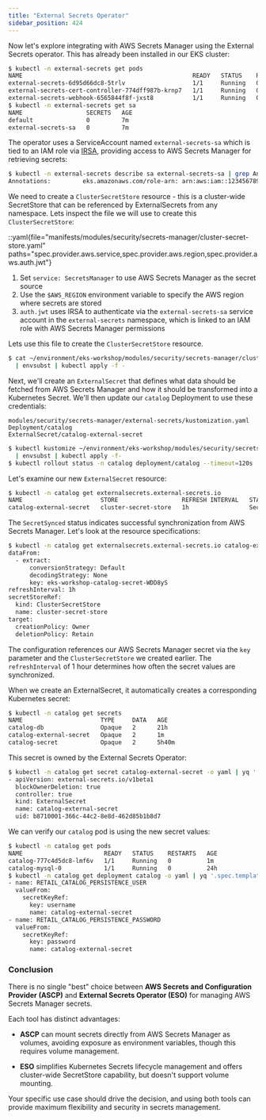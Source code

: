 ```yaml
---
title: "External Secrets Operator"
sidebar_position: 424
---
```


Now let's explore integrating with AWS Secrets Manager using the External Secrets operator. This has already been installed in our EKS cluster:

```bash
$ kubectl -n external-secrets get pods
NAME                                                READY   STATUS    RESTARTS   AGE
external-secrets-6d95d66dc8-5trlv                   1/1     Running   0          7m
external-secrets-cert-controller-774dff987b-krnp7   1/1     Running   0          7m
external-secrets-webhook-6565844f8f-jxst8           1/1     Running   0          7m
$ kubectl -n external-secrets get sa
NAME                  SECRETS   AGE
default               0         7m
external-secrets-sa   0         7m
```

The operator uses a ServiceAccount named `external-secrets-sa` which is tied to an IAM role via [IRSA](../../iam-roles-for-service-accounts/), providing access to AWS Secrets Manager for retrieving secrets:

```bash
$ kubectl -n external-secrets describe sa external-secrets-sa | grep Annotations
Annotations:         eks.amazonaws.com/role-arn: arn:aws:iam::1234567890:role/eks-workshop-external-secrets-sa-irsa
```

We need to create a `ClusterSecretStore` resource - this is a cluster-wide SecretStore that can be referenced by ExternalSecrets from any namespace. Lets inspect the file we will use to create this `ClusterSecretStore`:

::yaml{file="manifests/modules/security/secrets-manager/cluster-secret-store.yaml" paths="spec.provider.aws.service,spec.provider.aws.region,spec.provider.aws.auth.jwt"}

1. Set `service: SecretsManager` to use AWS Secrets Manager as the secret source
2. Use the `$AWS_REGION` environment variable to specify the AWS region where secrets are stored
3. `auth.jwt` uses IRSA to authenticate via the `external-secrets-sa` service account in the `external-secrets` namespace, which is linked to an IAM role with AWS Secrets Manager permissions

Lets use this file to create the `ClusterSecretStore` resource.

```bash
$ cat ~/environment/eks-workshop/modules/security/secrets-manager/cluster-secret-store.yaml \
  | envsubst | kubectl apply -f -
```

Next, we'll create an `ExternalSecret` that defines what data should be fetched from AWS Secrets Manager and how it should be transformed into a Kubernetes Secret. We'll then update our `catalog` Deployment to use these credentials:

```kustomization
modules/security/secrets-manager/external-secrets/kustomization.yaml
Deployment/catalog
ExternalSecret/catalog-external-secret
```

```bash
$ kubectl kustomize ~/environment/eks-workshop/modules/security/secrets-manager/external-secrets/ \
  | envsubst | kubectl apply -f-
$ kubectl rollout status -n catalog deployment/catalog --timeout=120s
```

Let's examine our new `ExternalSecret` resource:

```bash
$ kubectl -n catalog get externalsecrets.external-secrets.io
NAME                      STORE                  REFRESH INTERVAL   STATUS         READY
catalog-external-secret   cluster-secret-store   1h                 SecretSynced   True
```

The `SecretSynced` status indicates successful synchronization from AWS Secrets Manager. Let's look at the resource specifications:

```bash
$ kubectl -n catalog get externalsecrets.external-secrets.io catalog-external-secret -o yaml | yq '.spec'
dataFrom:
  - extract:
      conversionStrategy: Default
      decodingStrategy: None
      key: eks-workshop-catalog-secret-WDD8yS
refreshInterval: 1h
secretStoreRef:
  kind: ClusterSecretStore
  name: cluster-secret-store
target:
  creationPolicy: Owner
  deletionPolicy: Retain
```

The configuration references our AWS Secrets Manager secret via the `key` parameter and the `ClusterSecretStore` we created earlier. The `refreshInterval` of 1 hour determines how often the secret values are synchronized.

When we create an ExternalSecret, it automatically creates a corresponding Kubernetes secret:

```bash
$ kubectl -n catalog get secrets
NAME                      TYPE     DATA   AGE
catalog-db                Opaque   2      21h
catalog-external-secret   Opaque   2      1m
catalog-secret            Opaque   2      5h40m
```

This secret is owned by the External Secrets Operator:

```bash
$ kubectl -n catalog get secret catalog-external-secret -o yaml | yq '.metadata.ownerReferences'
- apiVersion: external-secrets.io/v1beta1
  blockOwnerDeletion: true
  controller: true
  kind: ExternalSecret
  name: catalog-external-secret
  uid: b8710001-366c-44c2-8e8d-462d85b1b8d7
```

We can verify our `catalog` pod is using the new secret values:

```bash
$ kubectl -n catalog get pods
NAME                       READY   STATUS    RESTARTS   AGE
catalog-777c4d5dc8-lmf6v   1/1     Running   0          1m
catalog-mysql-0            1/1     Running   0          24h
$ kubectl -n catalog get deployment catalog -o yaml | yq '.spec.template.spec.containers[] | .env'
- name: RETAIL_CATALOG_PERSISTENCE_USER
  valueFrom:
    secretKeyRef:
      key: username
      name: catalog-external-secret
- name: RETAIL_CATALOG_PERSISTENCE_PASSWORD
  valueFrom:
    secretKeyRef:
      key: password
      name: catalog-external-secret
```

### Conclusion

There is no single "best" choice between **AWS Secrets and Configuration Provider (ASCP)** and **External Secrets Operator (ESO)** for managing AWS Secrets Manager secrets.

Each tool has distinct advantages:

- **ASCP** can mount secrets directly from AWS Secrets Manager as volumes, avoiding exposure as environment variables, though this requires volume management.

- **ESO** simplifies Kubernetes Secrets lifecycle management and offers cluster-wide SecretStore capability, but doesn't support volume mounting.

Your specific use case should drive the decision, and using both tools can provide maximum flexibility and security in secrets management.

